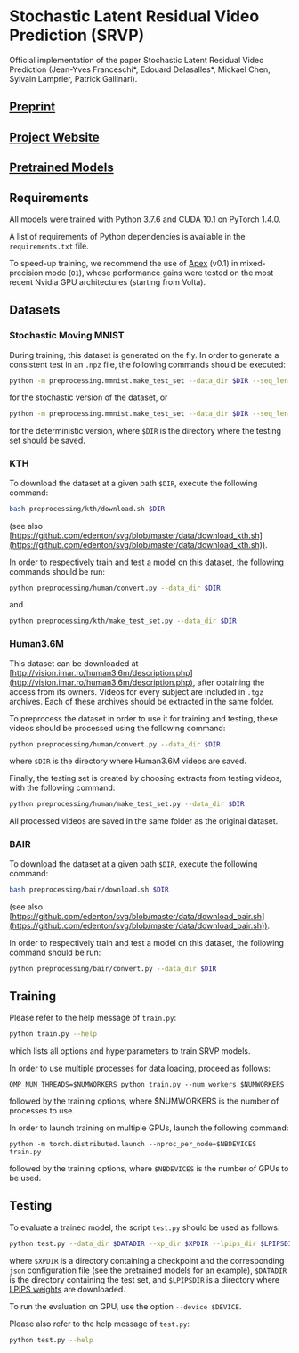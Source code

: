 # Stochastic Latent Residual Video Prediction (SRVP)

Official implementation of the paper Stochastic Latent Residual Video Prediction (Jean-Yves Franceschi*, Edouard Delasalles*, Mickael Chen, Sylvain Lamprier, Patrick Gallinari).

## [Preprint](https://arxiv.org/abs/2002.09219)

## [Project Website](https://sites.google.com/view/srvp/)

## [Pretrained Models](https://data.lip6.fr/srvp/)

## Requirements

All models were trained with Python 3.7.6 and CUDA 10.1 on PyTorch 1.4.0.

A list of requirements of Python dependencies is available in the `requirements.txt` file.

To speed-up training, we recommend the use of [Apex](https://nvidia.github.io/apex/) (v0.1) in mixed-precision mode (`O1`), whose performance gains were tested on the most recent Nvidia GPU architectures (starting from Volta).


## Datasets

### Stochastic Moving MNIST

During training, this dataset is generated on the fly.
In order to generate a consistent test in an `.npz` file, the following commands should be executed:
```bash
python -m preprocessing.mmnist.make_test_set --data_dir $DIR --seq_len 100
```
for the stochastic version of the dataset, or
```bash
python -m preprocessing.mmnist.make_test_set --data_dir $DIR --seq_len 25
```
for the deterministic version, where `$DIR` is the directory where the testing set should be saved.

### KTH

To download the dataset at a given path `$DIR`, execute the following command:
```bash
bash preprocessing/kth/download.sh $DIR
```
(see also [https://github.com/edenton/svg/blob/master/data/download_kth.sh](https://github.com/edenton/svg/blob/master/data/download_kth.sh)).

In order to respectively train and test a model on this dataset, the following commands should be run:
```bash
python preprocessing/human/convert.py --data_dir $DIR
```
and
```bash
python preprocessing/kth/make_test_set.py --data_dir $DIR
```

### Human3.6M

This dataset can be downloaded at [http://vision.imar.ro/human3.6m/description.php](http://vision.imar.ro/human3.6m/description.php), after obtaining the access from its owners.
Videos for every subject are included in `.tgz` archives. Each of these archives should be extracted in the same folder.

To preprocess the dataset in order to use it for training and testing, these videos should be processed using the following command:
```bash
python preprocessing/human/convert.py --data_dir $DIR
```
where `$DIR` is the directory where Human3.6M videos are saved.

Finally, the testing set is created by choosing extracts from testing videos, with the following command:
```bash
python preprocessing/human/make_test_set.py --data_dir $DIR
```

All processed videos are saved in the same folder as the original dataset.

### BAIR

To download the dataset at a given path `$DIR`, execute the following command:
```bash
bash preprocessing/bair/download.sh $DIR
```
(see also [https://github.com/edenton/svg/blob/master/data/download_bair.sh](https://github.com/edenton/svg/blob/master/data/download_bair.sh)).

In order to respectively train and test a model on this dataset, the following command should be run:
```bash
python preprocessing/bair/convert.py --data_dir $DIR
```


## Training

Please refer to the help message of `train.py`:
```bash
python train.py --help
```
which lists all options and hyperparameters to train SRVP models.

In order to use multiple processes for data loading, proceed as follows:
```
OMP_NUM_THREADS=$NUMWORKERS python train.py --num_workers $NUMWORKERS
```
followed by the training options, where $NUMWORKERS is the number of processes to use.

In order to launch training on multiple GPUs, launch the following command:
```
python -m torch.distributed.launch --nproc_per_node=$NBDEVICES train.py
```
followed by the training options, where `$NBDEVICES` is the number of GPUs to be used.



## Testing

To evaluate a trained model, the script `test.py` should be used as follows:

```bash
python test.py --data_dir $DATADIR --xp_dir $XPDIR --lpips_dir $LPIPSDIR
```

where `$XPDIR` is a directory containing a checkpoint and the corresponding `json` configuration file (see the pretrained models for an example), `$DATADIR` is the directory containing the test set, and `$LPIPSDIR` is a directory where [LPIPS weights](https://github.com/richzhang/PerceptualSimilarity/tree/master/models/weights) are downloaded.

To run the evaluation on GPU, use the option `--device $DEVICE`.

Please also refer to the help message of `test.py`:
```bash
python test.py --help
```

